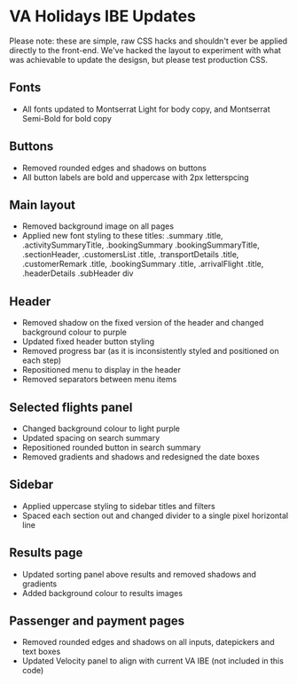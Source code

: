 # VA Holidays IBE Updates

Please note: these are simple, raw CSS hacks and shouldn't ever be applied directly to the front-end. We've hacked the layout to experiment with what was achievable to update the desigsn, but please test production CSS.

## Fonts
- All fonts updated to Montserrat Light for body copy, and Montserrat Semi-Bold for bold copy

## Buttons
- Removed rounded edges and shadows on buttons
- All button labels are bold and uppercase with 2px letterspcing

## Main layout
- Removed background image on all pages
- Applied new font styling to these titles:
.summary .title, .activitySummaryTitle, .bookingSummary .bookingSummaryTitle, .sectionHeader, .customersList .title, .transportDetails .title, .customerRemark .title, .bookingSummary .title, .arrivalFlight .title, .headerDetails .subHeader div

## Header
- Removed shadow on the fixed version of the header and changed background colour to purple
- Updated fixed header button styling
- Removed progress bar (as it is inconsistently styled and positioned on each step)
- Repositioned menu to display in the header
- Removed separators between menu items

## Selected flights panel
- Changed background colour to light purple
- Updated spacing on search summary
- Repositioned rounded button in search summary
- Removed gradients and shadows and redesigned the date boxes

## Sidebar
- Applied uppercase styling to sidebar titles and filters
- Spaced each section out and changed divider to a single pixel horizontal line

## Results page
- Updated sorting panel above results and removed shadows and gradients
- Added background colour to results images

## Passenger and payment pages
- Removed rounded edges and shadows on all inputs, datepickers and text boxes
- Updated Velocity panel to align with current VA IBE (not included in this code)
